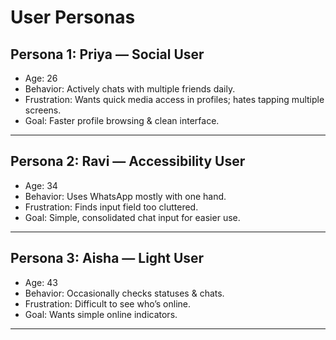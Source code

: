 # User Personas

## Persona 1: Priya — Social User

- Age: 26
- Behavior: Actively chats with multiple friends daily.
- Frustration: Wants quick media access in profiles; hates tapping multiple screens.
- Goal: Faster profile browsing & clean interface.

---
## Persona 2: Ravi — Accessibility User

- Age: 34
- Behavior: Uses WhatsApp mostly with one hand.
- Frustration: Finds input field too cluttered.
- Goal: Simple, consolidated chat input for easier use.

---
## Persona 3: Aisha — Light User

- Age: 43
- Behavior: Occasionally checks statuses & chats.
- Frustration: Difficult to see who’s online.
- Goal: Wants simple online indicators.

---
